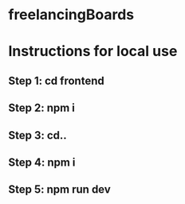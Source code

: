 # freelancingBoards

# Instructions for local use

## Step 1: cd frontend
## Step 2: npm i
## Step 3: cd..
## Step 4: npm i
## Step 5: npm run dev

